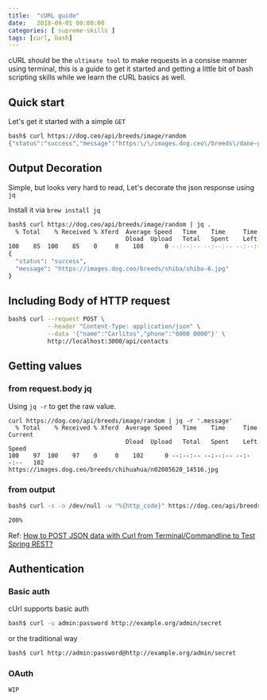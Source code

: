 ```yaml
---
title:  "cURL guide"
date:   2018-09-01 00:00:00
categories: [ supreme-skills ]
tags: [curl, bash]
---
```


cURL should be the `ultimate tool` to make requests in a consise manner using terminal, this is a guide to get it started and getting a little bit of bash scripting skills while we learn the cURL basics as well.

## Quick start

Let's get it started with a simple `GET`

```bash
bash$ curl https://dog.ceo/api/breeds/image/random
{"status":"success","message":"https:\/\/images.dog.ceo\/breeds\/dane-great\/n02109047_282.jpg"}%
```

## Output Decoration

Simple, but looks very hard to read, Let's decorate the json response using `jq`

Install it via `brew install jq`

```bash
bash$ curl https://dog.ceo/api/breeds/image/random | jq .
  % Total    % Received % Xferd  Average Speed   Time    Time     Time  Current
                                 Dload  Upload   Total   Spent    Left  Speed
100    85  100    85    0     0    108      0 --:--:-- --:--:-- --:--:--   108
{
  "status": "success",
  "message": "https://images.dog.ceo/breeds/shiba/shiba-6.jpg"
}
```

## Including Body of HTTP request

```bash
bash$ curl --request POST \
           --header "Content-Type: application/json" \
           --data '{"name":"Carlitos","phone":"0000 0000"}' \
           http://localhost:3000/api/contacts
```

## Getting values

### from request.body jq

Using `jq -r` to get the raw value.

```
curl https://dog.ceo/api/breeds/image/random | jq -r '.message'
  % Total    % Received % Xferd  Average Speed   Time    Time     Time  Current
                                 Dload  Upload   Total   Spent    Left  Speed
100    97  100    97    0     0    102      0 --:--:-- --:--:-- --:--:--   102
https://images.dog.ceo/breeds/chihuahua/n02085620_14516.jpg
```

### from output

```bash
bash$ curl -s -o /dev/null -w "%{http_code}" https://dog.ceo/api/breeds/image/random

200%
```

Ref: [How to POST JSON data with Curl from Terminal/Commandline to Test Spring REST?](https://stackoverflow.com/questions/7172784/how-to-post-json-data-with-curl-from-terminal-commandline-to-test-spring-rest)

## Authentication

### Basic auth

cUrl supports basic auth

```bash
bash$ curl -u admin:password http://example.org/admin/secret
```

or the traditional way

```bash
bash$ curl http://admin:password@http://example.org/admin/secret
```

### OAuth

```
WIP
```